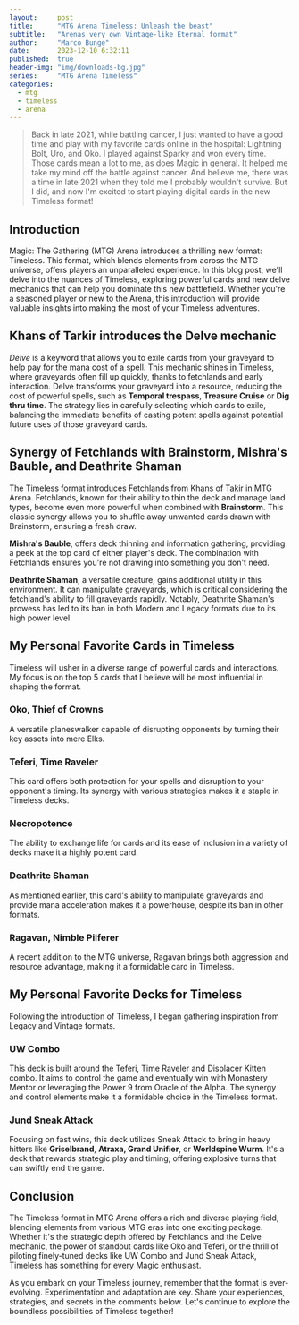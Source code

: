 ```yaml
---
layout:     post
title:      "MTG Arena Timeless: Unleash the beast"
subtitle:   "Arenas very own Vintage-like Eternal format"
author:     "Marco Bunge"
date:       2023-12-10 6:32:11
published:  true
header-img: "img/downloads-bg.jpg"
series:     "MTG Arena Timeless"
categories:
  - mtg
  - timeless
  - arena
---
```


> Back in late 2021, while battling cancer, I just wanted to have a good time and play with my favorite cards online in the hospital: Lightning Bolt, Uro, and Oko. I played against Sparky and won every time. Those cards mean a lot to me, as does Magic in general. It helped me take my mind off the battle against cancer. And believe me, there was a time in late 2021 when they told me I probably wouldn't survive. But I did, and now I'm excited to start playing digital cards in the new Timeless format!

## Introduction

Magic: The Gathering (MTG) Arena introduces a thrilling new format: Timeless. This format, which blends elements from across the MTG universe, offers players an unparalleled experience. In this blog post, we'll delve into the nuances of Timeless, exploring powerful cards and new delve mechanics that can help you dominate this new battlefield. Whether you're a seasoned player or new to the Arena, this introduction will provide valuable insights into making the most of your Timeless adventures.

## Khans of Tarkir introduces the Delve mechanic

*Delve* is a keyword that allows you to exile cards from your graveyard to help pay for the mana cost of a spell. This mechanic shines in Timeless, where graveyards often fill up quickly, thanks to fetchlands and early interaction. Delve transforms your graveyard into a resource, reducing the cost of powerful spells, such as **Temporal trespass**, **Treasure Cruise** or **Dig thru time**. The strategy lies in carefully selecting which cards to exile, balancing the immediate benefits of casting potent spells against potential future uses of those graveyard cards.

## Synergy of Fetchlands with Brainstorm, Mishra's Bauble, and Deathrite Shaman

The Timeless format introduces Fetchlands from Khans of Takir in MTG Arena. Fetchlands, known for their ability to thin the deck and manage land types, become even more powerful when combined with **Brainstorm**. This classic synergy allows you to shuffle away unwanted cards drawn with Brainstorm, ensuring a fresh draw.

**Mishra's Bauble**, offers deck thinning and information gathering, providing a peek at the top card of either player's deck. The combination with Fetchlands ensures you're not drawing into something you don't need.

**Deathrite Shaman**, a versatile creature, gains additional utility in this environment. It can manipulate graveyards, which is critical considering the fetchland's ability to fill graveyards rapidly. Notably, Deathrite Shaman's prowess has led to its ban in both Modern and Legacy formats due to its high power level.

## My Personal Favorite Cards in Timeless

Timeless will usher in a diverse range of powerful cards and interactions. My focus is on the top 5 cards that I believe will be most influential in shaping the format.

### Oko, Thief of Crowns
A versatile planeswalker capable of disrupting opponents by turning their key assets into mere Elks.

### Teferi, Time Raveler
This card offers both protection for your spells and disruption to your opponent's timing. Its synergy with various strategies makes it a staple in Timeless decks.

### Necropotence
The ability to exchange life for cards and its ease of inclusion in a variety of decks make it a highly potent card.

### Deathrite Shaman
As mentioned earlier, this card's ability to manipulate graveyards and provide mana acceleration makes it a powerhouse, despite its ban in other formats.

### Ragavan, Nimble Pilferer
A recent addition to the MTG universe, Ragavan brings both aggression and resource advantage, making it a formidable card in Timeless.

## My Personal Favorite Decks for Timeless

Following the introduction of Timeless, I began gathering inspiration from Legacy and Vintage formats.

### UW Combo
This deck is built around the Teferi, Time Raveler and Displacer Kitten combo. It aims to control the game and eventually win with Monastery Mentor or leveraging the Power 9 from Oracle of the Alpha. The synergy and control elements make it a formidable choice in the Timeless format.

### Jund Sneak Attack
Focusing on fast wins, this deck utilizes Sneak Attack to bring in heavy hitters like **Griselbrand**, **Atraxa, Grand Unifier**, or **Worldspine Wurm**. It's a deck that rewards strategic play and timing, offering explosive turns that can swiftly end the game.

## Conclusion

The Timeless format in MTG Arena offers a rich and diverse playing field, blending elements from various MTG eras into one exciting package. Whether it's the strategic depth offered by Fetchlands and the Delve mechanic, the power of standout cards like Oko and Teferi, or the thrill of piloting finely-tuned decks like UW Combo and Jund Sneak Attack, Timeless has something for every Magic enthusiast.

As you embark on your Timeless journey, remember that the format is ever-evolving. Experimentation and adaptation are key. Share your experiences, strategies, and secrets in the comments below. Let's continue to explore the boundless possibilities of Timeless together!